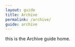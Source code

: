 ```yaml
---
layout: guide
title: Archive
permalink: /archive/
guide: archive
---
```


this is the Archive guide home.
